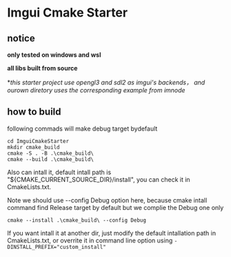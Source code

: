 # Imgui Cmake Starter
## notice
**only tested on windows and wsl**

**all libs built from source**

**this starter project use opengl3 and sdl2 as imgui's backends， and ourown diretory uses the corresponding example from imnode*

## how to build
following commads will make debug target bydefault

~~~shell
cd ImguiCmakeStarter
mkdir cmake_build
cmake -S . -B .\cmake_build\
cmake --build .\cmake_build\ 
~~~~

Also can intall it, default intall path is "${CMAKE_CURRENT_SOURCE_DIR}/install", you can check it in CmakeLists.txt.  

Note we should use --config Debug option here, because cmake intall command find Release target by default but we complie the Debug one only

~~~shell
cmake --install .\cmake_build\ --config Debug 
~~~
If you want intall it at another dir, just modify the default intallation path in CmakeLists.txt, or overrite it in command line option using `-DINSTALL_PREFIX="custom_install"`
